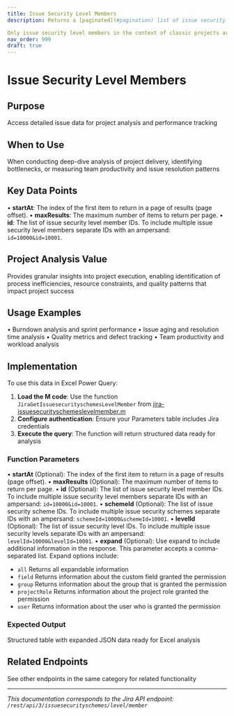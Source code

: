 ```yaml
---
title: Issue Security Level Members
description: Returns a [paginated](#pagination) list of issue security level members.

Only issue security level members in the context of classic projects are ret...
nav_order: 999
draft: true
---
```


# Issue Security Level Members

## Purpose
Access detailed issue data for project analysis and performance tracking

## When to Use
When conducting deep-dive analysis of project delivery, identifying bottlenecks, or measuring team productivity and issue resolution patterns

## Key Data Points
• **startAt**: The index of the first item to return in a page of results (page offset).
• **maxResults**: The maximum number of items to return per page.
• **id**: The list of issue security level member IDs. To include multiple issue security level members separate IDs with an ampersand: `id=10000&id=10001`.

## Project Analysis Value
Provides granular insights into project execution, enabling identification of process inefficiencies, resource constraints, and quality patterns that impact project success

## Usage Examples
• Burndown analysis and sprint performance
• Issue aging and resolution time analysis
• Quality metrics and defect tracking
• Team productivity and workload analysis

## Implementation
To use this data in Excel Power Query:

1. **Load the M code**: Use the function `JiraGetIssuesecurityschemesLevelMember` from [jira-issuesecurityschemeslevelmember.m](../assets/jira-issuesecurityschemeslevelmember.m)
2. **Configure authentication**: Ensure your Parameters table includes Jira credentials
3. **Execute the query**: The function will return structured data ready for analysis

### Function Parameters
• **startAt** (Optional): The index of the first item to return in a page of results (page offset).
• **maxResults** (Optional): The maximum number of items to return per page.
• **id** (Optional): The list of issue security level member IDs. To include multiple issue security level members separate IDs with an ampersand: `id=10000&id=10001`.
• **schemeId** (Optional): The list of issue security scheme IDs. To include multiple issue security schemes separate IDs with an ampersand: `schemeId=10000&schemeId=10001`.
• **levelId** (Optional): The list of issue security level IDs. To include multiple issue security levels separate IDs with an ampersand: `levelId=10000&levelId=10001`.
• **expand** (Optional): Use expand to include additional information in the response. This parameter accepts a comma-separated list. Expand options include:

 *  `all` Returns all expandable information
 *  `field` Returns information about the custom field granted the permission
 *  `group` Returns information about the group that is granted the permission
 *  `projectRole` Returns information about the project role granted the permission
 *  `user` Returns information about the user who is granted the permission

### Expected Output
Structured table with expanded JSON data ready for Excel analysis

## Related Endpoints
See other endpoints in the same category for related functionality

---
*This documentation corresponds to the Jira API endpoint: `/rest/api/3/issuesecurityschemes/level/member`*
